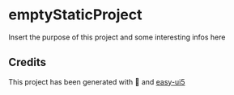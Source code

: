 # emptyStaticProject

Insert the purpose of this project and some interesting infos here

## Credits

This project has been generated with 💙 and [easy-ui5](https://github.com/SAP)
